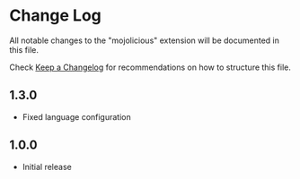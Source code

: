 # Change Log
All notable changes to the "mojolicious" extension will be documented in this file.

Check [Keep a Changelog](http://keepachangelog.com/) for recommendations on how to structure this file.

## 1.3.0
- Fixed language configuration

## 1.0.0
- Initial release
